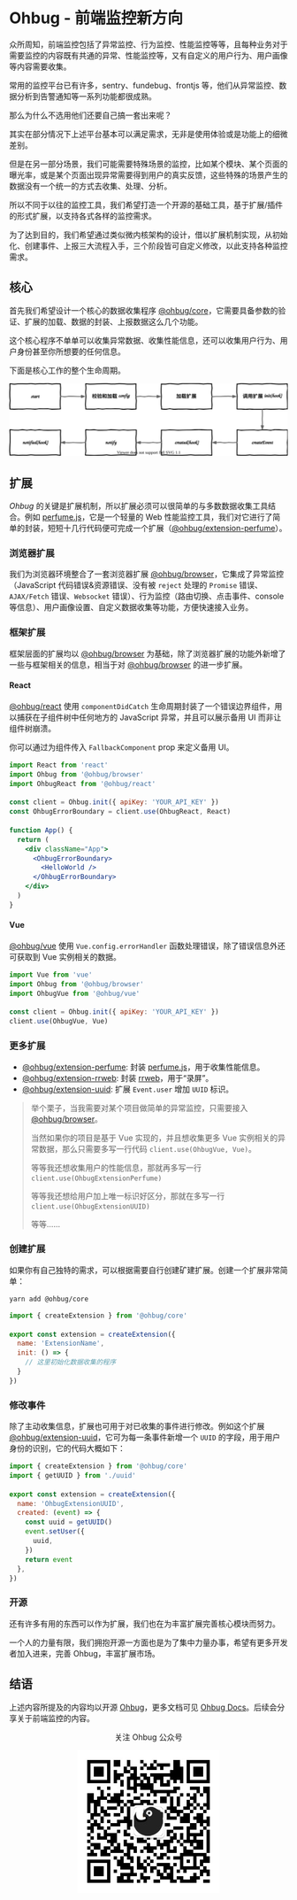 # Ohbug - 前端监控新方向

众所周知，前端监控包括了异常监控、行为监控、性能监控等等，且每种业务对于需要监控的内容既有共通的异常、性能监控等，又有自定义的用户行为、用户画像等内容需要收集。

常用的监控平台已有许多，sentry、fundebug、frontjs 等，他们从异常监控、数据分析到告警通知等一系列功能都很成熟。

那么为什么不选用他们还要自己搞一套出来呢？

其实在部分情况下上述平台基本可以满足需求，无非是使用体验或是功能上的细微差别。

但是在另一部分场景，我们可能需要特殊场景的监控，比如某个模块、某个页面的曝光率，或是某个页面出现异常需要得到用户的真实反馈，这些特殊的场景产生的数据没有一个统一的方式去收集、处理、分析。

所以不同于以往的监控工具，我们希望打造一个开源的基础工具，基于扩展/插件的形式扩展，以支持各式各样的监控需求。

为了达到目的，我们希望通过类似微内核架构的设计，借以扩展机制实现，从初始化、创建事件、上报三大流程入手，三个阶段皆可自定义修改，以此支持各种监控需求。

## 核心

首先我们希望设计一个核心的数据收集程序 [@ohbug/core](https://github.com/ohbug-org/ohbug/tree/master/packages/ohbug-core)，它需要具备参数的验证、扩展的加载、数据的封装、上报数据这么几个功能。

这个核心程序不单单可以收集异常数据、收集性能信息，还可以收集用户行为、用户身份甚至你所想要的任何信息。

下面是核心工作的整个生命周期。

![flow](../images/flow.drawio.svg)

## 扩展

*Ohbug* 的关键是扩展机制，所以扩展必须可以很简单的与多数数据收集工具结合。例如 [perfume.js](https://github.com/Zizzamia/perfume.js)，它是一个轻量的 Web 性能监控工具，我们对它进行了简单的封装，短短十几行代码便可完成一个扩展（[@ohbug/extension-perfume](https://github.com/ohbug-org/ohbug/tree/master/packages/ohbug-extension-perfume)）。

### 浏览器扩展

我们为浏览器环境整合了一套浏览器扩展 [@ohbug/browser](https://github.com/ohbug-org/ohbug/tree/master/packages/ohbug-browser)，它集成了异常监控（JavaScript 代码错误&资源错误、没有被 `reject` 处理的 `Promise` 错误、`AJAX/Fetch` 错误、`Websocket` 错误）、行为监控（路由切换、点击事件、console等信息）、用户画像设置、自定义数据收集等功能，方便快速接入业务。

### 框架扩展

框架层面的扩展均以 [@ohbug/browser](https://github.com/ohbug-org/ohbug/tree/master/packages/ohbug-browser) 为基础，除了浏览器扩展的功能外新增了一些与框架相关的信息，相当于对 [@ohbug/browser](https://github.com/ohbug-org/ohbug/tree/master/packages/ohbug-browser) 的进一步扩展。

#### React

[@ohbug/react](https://github.com/ohbug-org/ohbug/tree/master/packages/ohbug-react) 使用 `componentDidCatch` 生命周期封装了一个错误边界组件，用以捕获在子组件树中任何地方的 JavaScript 异常，并且可以展示备用 UI 而非让组件树崩溃。

你可以通过为组件传入 `FallbackComponent` prop 来定义备用 UI。

```jsx
import React from 'react'
import Ohbug from '@ohbug/browser'
import OhbugReact from '@ohbug/react'

const client = Ohbug.init({ apiKey: 'YOUR_API_KEY' })
const OhbugErrorBoundary = client.use(OhbugReact, React)

function App() {
  return (
    <div className="App">
      <OhbugErrorBoundary>
        <HelloWorld />
      </OhbugErrorBoundary>
    </div>
  )
}
```

#### Vue

[@ohbug/vue](https://github.com/ohbug-org/ohbug/tree/master/packages/ohbug-vue) 使用 `Vue.config.errorHandler` 函数处理错误，除了错误信息外还可获取到 Vue 实例相关的数据。

```javascript
import Vue from 'vue'
import Ohbug from '@ohbug/browser'
import OhbugVue from '@ohbug/vue'

const client = Ohbug.init({ apiKey: 'YOUR_API_KEY' })
client.use(OhbugVue, Vue)
```


### 更多扩展

- [@ohbug/extension-perfume](https://github.com/ohbug-org/ohbug/tree/master/packages/ohbug-extension-perfume): 封装 [perfume.js](https://github.com/Zizzamia/perfume.js)，用于收集性能信息。
- [@ohbug/extension-rrweb](https://github.com/ohbug-org/ohbug/tree/master/packages/ohbug-extension-rrweb): 封装 [rrweb](https://github.com/rrweb-io/rrweb)，用于“录屏”。
- [@ohbug/extension-uuid](https://github.com/ohbug-org/ohbug/tree/master/packages/ohbug-extension-uuid): 扩展 `Event.user` 增加 `UUID` 标识。

> 举个栗子，当我需要对某个项目做简单的异常监控，只需要接入 [@ohbug/browser](https://github.com/ohbug-org/ohbug/tree/master/packages/ohbug-browser)。
> 
> 当然如果你的项目是基于 Vue 实现的，并且想收集更多 Vue 实例相关的异常数据，那么只需要多写一行代码 `client.use(OhbugVue, Vue)`。
> 
> 等等我还想收集用户的性能信息，那就再多写一行 `client.use(OhbugExtensionPerfume)`
> 
> 等等我还想给用户加上唯一标识好区分，那就在多写一行 `client.use(OhbugExtensionUUID)`
> 
> 等等......

### 创建扩展

如果你有自己独特的需求，可以根据需要自行创建矿建扩展。创建一个扩展非常简单：

```shell
yarn add @ohbug/core
```

```javascript
import { createExtension } from '@ohbug/core'

export const extension = createExtension({
  name: 'ExtensionName',
  init: () => {
    // 这里初始化数据收集的程序
  }
})
```

### 修改事件

除了主动收集信息，扩展也可用于对已收集的事件进行修改。例如这个扩展 [@ohbug/extension-uuid](https://github.com/ohbug-org/ohbug/tree/master/packages/ohbug-extension-uuid)，它可为每一条事件新增一个 `UUID` 的字段，用于用户身份的识别，它的代码大概如下：

```javascript
import { createExtension } from '@ohbug/core'
import { getUUID } from './uuid'

export const extension = createExtension({
  name: 'OhbugExtensionUUID',
  created: (event) => {
    const uuid = getUUID()
    event.setUser({
      uuid,
    })
    return event
  },
})
```

### 开源

还有许多有用的东西可以作为扩展，我们也在为丰富扩展完善核心模块而努力。

一个人的力量有限，我们拥抱开源一方面也是为了集中力量办事，希望有更多开发者加入进来，完善 Ohbug，丰富扩展市场。

## 结语

上述内容所提及的内容均以开源 [Ohbug](https://github.com/ohbug-org/ohbug)，更多文档可见 [Ohbug Docs](https://ohbug.net/docs/integration/Installation)。后续会分享关于前端监控的内容。

<div align="center">
  <p>关注 Ohbug 公众号</p>

  ![wechat](../images/wechat.jpg)
</div>